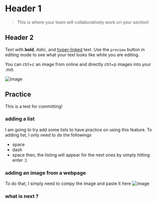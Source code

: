 # Header 1

> This is where your team will collaboratively work on your section! 

## Header 2

Text with **bold**, _italic_, and [hyper-linked](https://ww2.amstat.org/meetings/wsds/2022/index.cfm) text. Use the `preview` button in editing mode to see what your text looks like while you are editing. 

You can ctrl+c an image from online and directly ctrl+p images into your .md. 

![image](https://user-images.githubusercontent.com/75965120/193682607-ecd7c869-8da9-427f-a127-246768618126.png)



## Practice
This is a test for committing! 

### adding a list
I am going to try add some lists to have practice on using this feature. 
To adding list, I only need to do the followings
 - space
 - dash
 - space
 then, the listing will appear for the next ones by simply hitting enter :)
 
### adding an image from a webpage
To do that, I simply need to compy the image and paste it here
![image](https://user-images.githubusercontent.com/36777574/194342824-86cfc0a4-42b7-4076-97f7-ad7ef2e7cfd7.png)

### what is next ?
